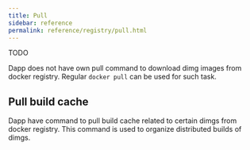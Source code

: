 ```yaml
---
title: Pull
sidebar: reference
permalink: reference/registry/pull.html
---
```


TODO

Dapp does not have own pull command to download dimg images from docker registry. Regular `docker pull` can be used for such task.

## Pull build cache

Dapp have command to pull build cache related to certain dimgs from docker registry. This command is used to organize distributed builds of dimgs.
